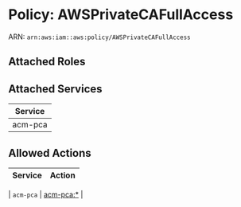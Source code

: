 # Policy: AWSPrivateCAFullAccess

ARN: `arn:aws:iam::aws:policy/AWSPrivateCAFullAccess`

## Attached Roles

## Attached Services

| Service |
|---------|
| acm-pca |

## Allowed Actions

| Service | Action |
|:-------:|--------|

| `acm-pca` | [acm-pca:*](../actions.md#acm-pca:all) |
